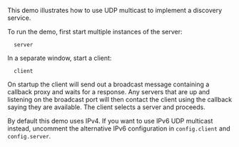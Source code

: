 This demo illustrates how to use UDP multicast to implement a
discovery service.

To run the demo, first start multiple instances of the server:

      server

In a separate window, start a client:

      client

On startup the client will send out a broadcast message containing a
callback proxy and waits for a response. Any servers that are up and 
listening on the broadcast port will then contact the client using the
callback saying they are available. The client selects a server and
proceeds.

By default this demo uses IPv4. If you want to use IPv6 UDP multicast
instead, uncomment the alternative IPv6 configuration in `config.client`
and `config.server`.
